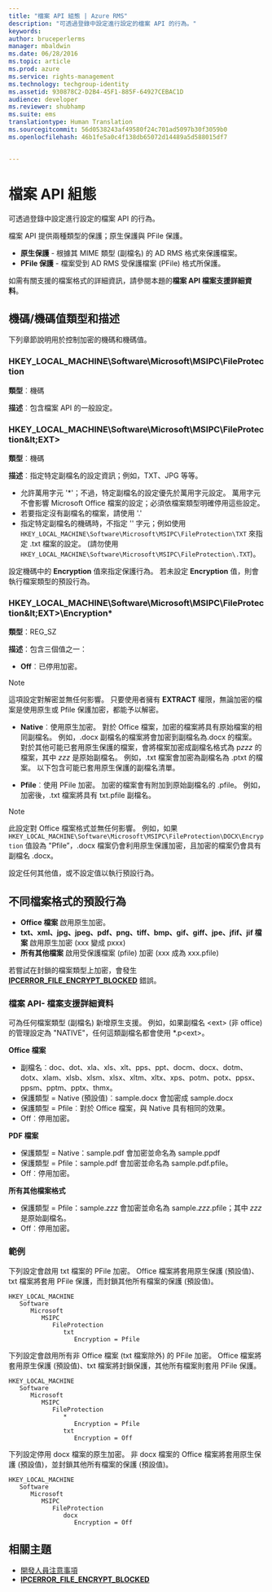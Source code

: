 ```yaml
---
title: "檔案 API 組態 | Azure RMS"
description: "可透過登錄中設定進行設定的檔案 API 的行為。"
keywords: 
author: bruceperlerms
manager: mbaldwin
ms.date: 06/28/2016
ms.topic: article
ms.prod: azure
ms.service: rights-management
ms.technology: techgroup-identity
ms.assetid: 930878C2-D2B4-45F1-885F-64927CEBAC1D
audience: developer
ms.reviewer: shubhamp
ms.suite: ems
translationtype: Human Translation
ms.sourcegitcommit: 56d0538243af49580f24c701ad5097b30f3059b0
ms.openlocfilehash: 46b1fe5a0c4f138db65072d14489a5d588015df7


---
```


# 檔案 API 組態


可透過登錄中設定進行設定的檔案 API 的行為。

檔案 API 提供兩種類型的保護；原生保護與 PFile 保護。

-   **原生保護** - 根據其 MIME 類型 (副檔名) 的 AD RMS 格式來保護檔案。
-   **PFile 保護** - 檔案受到 AD RMS 受保護檔案 (PFile) 格式所保護。

如需有關支援的檔案格式的詳細資訊，請參閱本題的**檔案 API 檔案支援詳細資料**。

## 機碼/機碼值類型和描述

下列章節說明用於控制加密的機碼和機碼值。

### HKEY_LOCAL_MACHINE\Software\Microsoft\MSIPC\FileProtection

**類型**︰機碼

**描述**︰包含檔案 API 的一般設定。

### HKEY_LOCAL_MACHINE\Software\Microsoft\MSIPC\FileProtection\&lt;EXT&gt;

**類型**︰機碼

**描述**︰指定特定副檔名的設定資訊；例如，TXT、JPG 等等。

- 允許萬用字元 '*'；不過，特定副檔名的設定優先於萬用字元設定。 萬用字元不會影響 Microsoft Office 檔案的設定；必須依檔案類型明確停用這些設定。
- 若要指定沒有副檔名的檔案，請使用 '.'
- 指定特定副檔名的機碼時，不指定 '' 字元；例如使用 `HKEY_LOCAL_MACHINE\Software\Microsoft\MSIPC\FileProtection\TXT` 來指定 .txt 檔案的設定。 (請勿使用 `HKEY_LOCAL_MACHINE\Software\Microsoft\MSIPC\FileProtection\.TXT`)。

設定機碼中的 **Encryption** 值來指定保護行為。 若未設定 **Encryption** 值，則會執行檔案類型的預設行為。


### HKEY_LOCAL_MACHINE\Software\Microsoft\MSIPC\FileProtection\&lt;EXT&gt;\Encryption*

**類型**：REG_SZ

**描述**：包含三個值之一：

- **Off**︰已停用加密。

> [!Note] 
> 這項設定對解密並無任何影響。 只要使用者擁有 **EXTRACT** 權限，無論加密的檔案是使用原生或 Pfile 保護加密，都能予以解密。

- **Native**︰使用原生加密。 對於 Office 檔案，加密的檔案將具有原始檔案的相同副檔名。 例如，.docx 副檔名的檔案將會加密到副檔名為.docx 的檔案。 對於其他可能已套用原生保護的檔案，會將檔案加密成副檔名格式為 p*zzz* 的檔案，其中 *zzz* 是原始副檔名。 例如，.txt 檔案會加密為副檔名為 .ptxt 的檔案。 以下包含可能已套用原生保護的副檔名清單。

- **Pfile**︰使用 PFile 加密。 加密的檔案會有附加到原始副檔名的 .pfile。 例如，加密後，.txt 檔案將具有 txt.pfile 副檔名。


> [!Note] 
> 此設定對 Office 檔案格式並無任何影響。 例如，如果 `HKEY_LOCAL_MACHINE\Software\Microsoft\MSIPC\FileProtection\DOCX\Encryption` 值設為 &quot;Pfile”，.docx 檔案仍會利用原生保護加密，且加密的檔案仍會具有副檔名 .docx。

設定任何其他值，或不設定值以執行預設行為。

## 不同檔案格式的預設行為

-   **Office 檔案** 啟用原生加密。
-   **txt、xml、jpg、jpeg、pdf、png、tiff、bmp、gif、giff、jpe、jfif、jif 檔案** 啟用原生加密 (xxx 變成 pxxx)
-   **所有其他檔案** 啟用受保護檔案 (pfile) 加密 (xxx 成為 xxx.pfile)

若嘗試在封鎖的檔案類型上加密，會發生 [**IPCERROR\_FILE\_ENCRYPT\_BLOCKED**](/rights-management/sdk/2.1/api/win/error%20codes) 錯誤。

### 檔案 API- 檔案支援詳細資料

可為任何檔案類型 (副檔名) 新增原生支援。 例如，如果副檔名 &lt;ext&gt; (非 office) 的管理設定為 "NATIVE"，任何這類副檔名都會使用 \*.p&lt;ext&gt;。

**Office 檔案**

-   副檔名︰doc、dot、xla、xls、xlt、pps、ppt、docm、docx、dotm、dotx、xlam、xlsb、xlsm、xlsx、xltm、xltx、xps、potm、potx、ppsx、ppsm、pptm、pptx、thmx。
-   保護類型 = Native (預設值)︰sample.docx 會加密成 sample.docx
-   保護類型 = Pfile︰對於 Office 檔案，與 Native 具有相同的效果。
-   Off︰停用加密。

**PDF 檔案**

-   保護類型 = Native：sample.pdf 會加密並命名為 sample.ppdf
-   保護類型 = Pfile：sample.pdf 會加密並命名為 sample.pdf.pfile。
-   Off︰停用加密。

**所有其他檔案格式**

-   保護類型 = Pfile：sample.*zzz* 會加密並命名為 sample.*zzz*.pfile；其中 *zzz* 是原始副檔名。
-   Off︰停用加密。

### 範例

下列設定會啟用 txt 檔案的 PFile 加密。 Office 檔案將套用原生保護 (預設值)、txt 檔案將套用 PFile 保護，而封鎖其他所有檔案的保護 (預設值)。

```
HKEY_LOCAL_MACHINE
   Software
      Microsoft
         MSIPC
            FileProtection
               txt
                  Encryption = Pfile
```

下列設定會啟用所有非 Office 檔案 (txt 檔案除外) 的 PFile 加密。 Office 檔案將套用原生保護 (預設值)、txt 檔案將封鎖保護，其他所有檔案則套用 PFile 保護。

```
HKEY_LOCAL_MACHINE
   Software
      Microsoft
         MSIPC
            FileProtection
               *
                  Encryption = Pfile
               txt
                  Encryption = Off
```

下列設定停用 docx 檔案的原生加密。 非 docx 檔案的 Office 檔案將套用原生保護 (預設值)，並封鎖其他所有檔案的保護 (預設值)。

```
HKEY_LOCAL_MACHINE
   Software
      Microsoft
         MSIPC
            FileProtection
               docx
                  Encryption = Off
```

## 相關主題

* [開發人員注意事項](developer-notes.md)
* [**IPCERROR\_FILE\_ENCRYPT\_BLOCKED**](/rights-management/sdk/2.1/api/win/error%20codes)
 

 



<!--HONumber=Jun16_HO4-->


